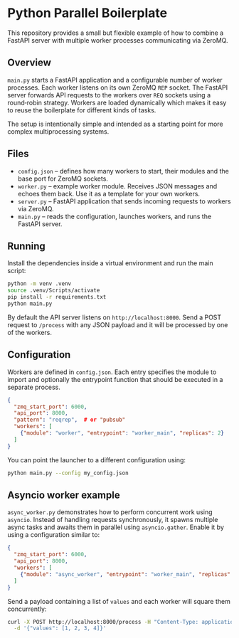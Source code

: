 # Python Parallel Boilerplate

This repository provides a small but flexible example of how to combine a
FastAPI server with multiple worker processes communicating via ZeroMQ.

## Overview

`main.py` starts a FastAPI application and a configurable number of worker
processes. Each worker listens on its own ZeroMQ `REP` socket. The FastAPI
server forwards API requests to the workers over `REQ` sockets using a
round‑robin strategy. Workers are loaded dynamically which makes it easy to
reuse the boilerplate for different kinds of tasks.

The setup is intentionally simple and intended as a starting point for more complex multiprocessing systems.

## Files

- `config.json` – defines how many workers to start, their modules and the
  base port for ZeroMQ sockets.
- `worker.py` – example worker module. Receives JSON messages and echoes them
  back. Use it as a template for your own workers.
- `server.py` – FastAPI application that sends incoming requests to workers via ZeroMQ.
- `main.py` – reads the configuration, launches workers, and runs the FastAPI server.

## Running

Install the dependencies inside a virtual environment and run the main script:

```bash
python -m venv .venv
source .venv/Scripts/activate
pip install -r requirements.txt
python main.py
```

By default the API server listens on `http://localhost:8000`. Send a POST
request to `/process` with any JSON payload and it will be processed by one of
the workers.

## Configuration

Workers are defined in `config.json`. Each entry specifies the module to import
and optionally the entrypoint function that should be executed in a separate
process.

```json
{
  "zmq_start_port": 6000,
  "api_port": 8000,
  "pattern": "reqrep",  # or "pubsub"
  "workers": [
    {"module": "worker", "entrypoint": "worker_main", "replicas": 2}
  ]
}
```

You can point the launcher to a different configuration using:

```bash
python main.py --config my_config.json
```

## Asyncio worker example

`async_worker.py` demonstrates how to perform concurrent work using `asyncio`.
Instead of handling requests synchronously, it spawns multiple async tasks and
awaits them in parallel using `asyncio.gather`. Enable it by using a
configuration similar to:

```json
{
  "zmq_start_port": 6000,
  "api_port": 8000,
  "workers": [
    {"module": "async_worker", "entrypoint": "worker_main", "replicas": 2}
  ]
}
```

Send a payload containing a list of `values` and each worker will square them
concurrently:

```bash
curl -X POST http://localhost:8000/process -H "Content-Type: application/json" \
  -d '{"values": [1, 2, 3, 4]}'
```
